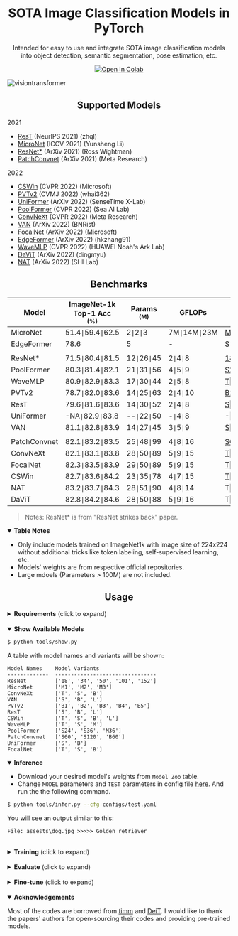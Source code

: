 # <div align="center">SOTA Image Classification Models in PyTorch</div>

<div align="center">
<p>Intended for easy to use and integrate SOTA image classification models into object detection, semantic segmentation, pose estimation, etc.</p>

<a href="https://colab.research.google.com/github/sithu31296/image-classification/blob/main/tutorial.ipynb"><img src="https://colab.research.google.com/assets/colab-badge.svg" alt="Open In Colab"></a>

</div>

![visiontransformer](assests/vit_banner.png)

## <div align="center">Supported Models</div>

2021
* [ResT](https://arxiv.org/abs/2105.13677v3) (NeurIPS 2021) (zhql)
* [MicroNet](https://arxiv.org/abs/2108.05894v1) (ICCV 2021) (Yunsheng Li)
* [ResNet*](https://arxiv.org/abs/2110.00476) (ArXiv 2021) (Ross Wightman)
* [PatchConvnet](https://arxiv.org/abs/2112.13692) (ArXiv 2021) (Meta Research)

2022
* [CSWin](https://arxiv.org/abs/2107.00652v2) (CVPR 2022) (Microsoft)
* [PVTv2](https://arxiv.org/abs/2106.13797) (CVMJ 2022) (whai362)
* [UniFormer](https://arxiv.org/abs/2201.09450) (ArXiv 2022) (SenseTime X-Lab)
* [PoolFormer](https://arxiv.org/abs/2111.11418) (CVPR 2022) (Sea AI Lab)
* [ConvNeXt](https://arxiv.org/abs/2201.03545) (CVPR 2022) (Meta Research)
* [VAN](https://arxiv.org/abs/2202.09741) (ArXiv 2022) (BNRist)
* [FocalNet](https://arxiv.org/abs/2203.11926) (ArXiv 2022) (Microsoft)
* [EdgeFormer](https://arxiv.org/abs/2203.03952) (ArXiv 2022) (hkzhang91)
* [WaveMLP](https://arxiv.org/abs/2111.12294) (CVPR 2022) (HUAWEI Noah's Ark Lab)
* [DaViT](https://arxiv.org/abs/2204.03645) (ArXiv 2022) (dingmyu)
* [NAT](https://arxiv.org/abs/2204.07143) (ArXiv 2022) (SHI Lab)


## <div align="center">Benchmarks</div>

Model | ImageNet-1k Top-1 Acc <br><sup>(%) | Params <br><sup>(M)  | GFLOPs | Variants & Weights
--- | --- | --- | --- | --- 
MicroNet | 51.4`\|`59.4`\|`62.5 | 2`\|`2`\|`3 | 7M`\|`14M`\|`23M | [M1][micronetw]\|[M2][micronetw]\|[M3][micronetw]
EdgeFormer | 78.6 | 5 | - | S
||
ResNet* | 71.5`\|`80.4`\|`81.5 | 12`\|`26`\|`45 | 2`\|`4`\|`8 | [18][rsb18]\|[50][rsb50]\|[101][rsb101]
PoolFormer | 80.3`\|`81.4`\|`82.1 | 21`\|`31`\|`56 | 4`\|`5`\|`9 | [S24][pfs24]\|[S36][pfs36]\|[M36][pfm36]
WaveMLP | 80.9`\|`82.9`\|`83.3 | 17`\|`30`\|`44 | 2`\|`5`\|`8 | [T][wavet]\|[S][waves]\|[M][wavem]
PVTv2 | 78.7`\|`82.0`\|`83.6 | 14`\|`25`\|`63 | 2`\|`4`\|`10 | [B1][pvt1]\|[B2][pvt2]\|[B4][pvt4]
ResT | 79.6`\|`81.6`\|`83.6 | 14`\|`30`\|`52 | 2`\|`4`\|`8 | [S][rests]\|[B][restb]\|[L][restl]
UniFormer | -NA`\|`82.9`\|`83.8 | --`\|`22`\|`50 | -`\|`4`\|`8 | -\|[S][uniformers]\|[B][uniformerb]
VAN | 81.1`\|`82.8`\|`83.9 | 14`\|`27`\|`45 | 3`\|`5`\|`9 | [S][vans]\|[B][vanb]\|[L][vanl]
||
PatchConvnet | 82.1`\|`83.2`\|`83.5 | 25`\|`48`\|`99 | 4`\|`8`\|`16 | [S60][pcs60]\|[S120][pcs120]\|[B60][pcb60]
ConvNeXt | 82.1`\|`83.1`\|`83.8 | 28`\|`50`\|`89 | 5`\|`9`\|`15 | [T][convnextt]\|[S][convnexts]\|[B][convnextb]
FocalNet | 82.3`\|`83.5`\|`83.9 | 29`\|`50`\|`89 | 5`\|`9`\|`15 | [T][focalt]\|[S][focals]\|[B][focalb]
CSWin | 82.7`\|`83.6`\|`84.2 | 23`\|`35`\|`78 | 4`\|`7`\|`15 | [T][cswint]\|[S][cswins]\|[B][cswinb]
NAT | 83.2`\|`83.7`\|`84.3 | 28`\|`51`\|`90 | 4`\|`8`\|`14 | T\|S\|B
DaViT | 82.8`\|`84.2`\|`84.6 | 28`\|`50`\|`88 | 5`\|`9`\|`16 | T\|S\|B

> Notes: ResNet* is from "ResNet strikes back" paper.

<details open>
  <summary><strong>Table Notes</strong></summary>

* Only include models trained on ImageNet1k with image size of 224x224 without additional tricks like token labeling, self-supervised learning, etc.
* Models' weights are from respective official repositories.
* Large mdoels (Parameters > 100M) are not included. 

</details>


## <div align="center">Usage</div>

<details>
  <summary><strong>Requirements</strong> (click to expand)</summary>

* python >= 3.6
* torch >= 1.8.1
* torchvision >= 0.9.1

Other requirements can be installed with `pip install -r requirements.txt`.

</details>

<br>
<details open>
  <summary><strong>Show Available Models</strong></summary>

```bash
$ python tools/show.py
```

A table with model names and variants will be shown:

```
Model Names    Model Variants
-------------  --------------------------------
ResNet         ['18', '34', '50', '101', '152']
MicroNet       ['M1', 'M2', 'M3']
ConvNeXt       ['T', 'S', 'B']
VAN            ['S', 'B', 'L']
PVTv2          ['B1', 'B2', 'B3', 'B4', 'B5']
ResT           ['S', 'B', 'L']
CSWin          ['T', 'S', 'B', 'L']
WaveMLP        ['T', 'S', 'M']
PoolFormer     ['S24', 'S36', 'M36']
PatchConvnet   ['S60', 'S120', 'B60']
UniFormer      ['S', 'B']
FocalNet       ['T', 'S', 'B']
```

</details>

<details open>
  <summary><strong>Inference</strong></summary>

* Download your desired model's weights from `Model Zoo` table.
* Change `MODEL` parameters and `TEST` parameters in config file [here](./configs/test.yaml). And run the the following command.

```bash
$ python tools/infer.py --cfg configs/test.yaml
```

You will see an output similar to this:

```
File: assests\dog.jpg >>>>> Golden retriever
```
</details>

<br>
<details>
  <summary><strong>Training</strong> (click to expand)</summary>

```bash
$ python tools/train.py --cfg configs/train.yaml
```

</details>

<br>
<details>
  <summary><strong>Evaluate</strong> (click to expand)</summary>

```bash
$ python tools/val.py --cfg configs/train.yaml
```

</details>

<br>
<details>
  <summary><strong>Fine-tune</strong> (click to expand)</summary>

Fine-tune on CIFAR-10:

```bash
$ python tools/finetune.py --cfg configs/finetune.yaml
```

</details>

<br>
<details open>
  <summary><strong>Acknowledgements</strong> </summary>

Most of the codes are borrowed from [timm](https://github.com/rwightman/pytorch-image-models) and [DeiT](https://github.com/facebookresearch/deit). I would like to thank the papers' authors for open-sourcing their codes and providing pre-trained models.

</details>


[cswint]: https://github.com/microsoft/CSWin-Transformer/releases/download/v0.1.0/cswin_tiny_224.pth
[cswins]: https://github.com/microsoft/CSWin-Transformer/releases/download/v0.1.0/cswin_small_224.pth
[cswinb]: https://github.com/microsoft/CSWin-Transformer/releases/download/v0.1.0/cswin_base_224.pth
[rests]: https://drive.google.com/file/d/18YGFK_ZqE_AXZ3cMLyM1Q-OnvWj0WlKZ/view?usp=sharing
[restb]: https://drive.google.com/file/d/1CdjkmikUM8tP6xKPGXXOlWdGJ9heIZqf/view?usp=sharing
[restl]: https://drive.google.com/file/d/1J60OCXwvlwbNiTwoRj-iLnGaAN9q0-g9/view?usp=sharing
[pvt1]: https://drive.google.com/file/d/1aM0KFE3f-qIpP3xfhihlULF0-NNuk1m7/view?usp=sharing
[pvt2]: https://drive.google.com/file/d/1snw4TYUCD5z4d3aaId1iBdw-yUKjRmPC/view?usp=sharing
[pvt4]: https://drive.google.com/file/d/1LW-0CFHulqeIxV2cai45t-FyLNKGc5l0/view?usp=sharing
[micronetw]: https://drive.google.com/drive/folders/1j4JSTcAh94U2k-7jCl_3nwbNi0eduM2P?usp=sharing
[pfs24]: https://github.com/sail-sg/poolformer/releases/download/v1.0/poolformer_s24.pth.tar
[pfs36]: https://github.com/sail-sg/poolformer/releases/download/v1.0/poolformer_s36.pth.tar
[pfm36]: https://github.com/sail-sg/poolformer/releases/download/v1.0/poolformer_m36.pth.tar
[rsb18]: https://github.com/rwightman/pytorch-image-models/releases/download/v0.1-rsb-weights/resnet18_a1_0-d63eafa0.pth
[rsb50]: https://github.com/rwightman/pytorch-image-models/releases/download/v0.1-rsb-weights/resnet50_a1_0-14fe96d1.pth
[rsb101]: https://github.com/rwightman/pytorch-image-models/releases/download/v0.1-rsb-weights/resnet101_a1_0-cdcb52a9.pth
[pcs60]: https://dl.fbaipublicfiles.com/deit/s60_224_1k.pth
[pcs120]: https://dl.fbaipublicfiles.com/deit/s120_224_1k.pth
[pcb60]: https://dl.fbaipublicfiles.com/deit/b60_224_1k.pth
[convnextt]: https://dl.fbaipublicfiles.com/convnext/convnext_tiny_1k_224_ema.pth
[convnexts]: https://dl.fbaipublicfiles.com/convnext/convnext_small_1k_224_ema.pth
[convnextb]: https://dl.fbaipublicfiles.com/convnext/convnext_base_1k_224_ema.pth
[uniformers]: https://drive.google.com/file/d/1-uepH3Q3BhTmWU6HK-sGAGQC_MpfIiPD/view?usp=sharing
[uniformerb]: https://drive.google.com/file/d/1-wT39QazTGELxgrQIu6J12D3qcla3hui/view?usp=sharing
[wavet]: https://drive.google.com/file/d/1UHttXxHHGgy8ugwbfPqtxLyKIexLU4Q5/view?usp=sharing
[waves]: https://drive.google.com/file/d/17yaTAixP_j5Xu7B46P2_altAO8UhuEDw/view?usp=sharing
[wavem]: https://drive.google.com/file/d/1O8AbNRuVKsqbQ9lChYaz981AwVzkw-CR/view?usp=sharing
[vans]: https://drive.google.com/file/d/1LFsJHwxAs1TcXAjJ28G86_jwYwV8DzuG/view?usp=sharing
[vanb]: https://drive.google.com/file/d/1qApsgXCbngNYOji2UzJsfeEsPOu6dBo3/view?usp=sharing
[vanl]: https://drive.google.com/file/d/10n6u-W3IrqiCD-7wkotejV_1XiS9kuWF/view?usp=sharing
[focalt]: https://projects4jw.blob.core.windows.net/focalnet/release/classification/focalnet_tiny_lrf.pth
[focals]: https://projects4jw.blob.core.windows.net/focalnet/release/classification/focalnet_small_lrf.pth
[focalb]: https://projects4jw.blob.core.windows.net/focalnet/release/classification/focalnet_base_lrf.pth